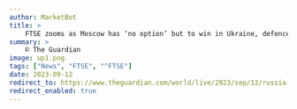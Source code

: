 ```yaml
---
author: MarketBot
title: >
    FTSE zooms as Moscow has ‘no option’ but to win in Ukraine, defence minister says
summary: >
    © The Guardian
image: up1.png
tags: ["News", "FTSE", "^FTSE"]
date: 2023-09-12
redirect_to: https://www.theguardian.com/world/live/2023/sep/13/russia-ukraine-war-live-updates-sevastopol-shipyard-fire-crimea-missile-attack-injuries
redirect_enabled: true
---
```

